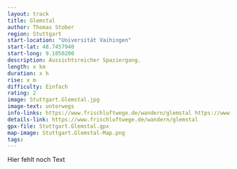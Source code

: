 ```yaml
---
layout: track
title: Glemstal
author: Thomas Stober
region: Stuttgart
start-location: "Universität Vaihingen"
start-lat: 48.7457940
start-long: 9.1050200
description: Aussichtsreicher Spaziergang.
length: x km
duration: x h
rise: x m
difficulty: Einfach
rating: 2
image: Stuttgart.Glemstal.jpg
image-text: unterwegs
info-links: https://www.frischluftwege.de/wandern/glemstal https://www.inslichtruecken.de
details-link: https://www.frischluftwege.de/wandern/glemstal
gpx-file: Stuttgart.Glemstal.gpx
map-image: Stuttgart.Glemstal-Map.png
tags: 
---
```




Hier fehlt noch Text




